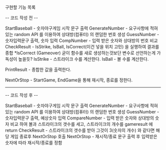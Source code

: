 구현할 기능 목록

-- 코드 작성 전 --

StartBaseball - 숫자야구게임 시작 문구 출력
GenerateNumber - 요구사항에 적혀있는 random API 를 이용하여 상대방(컴퓨터) 의 랜덤한 번호 생성
GuessNumber - 숫자입력문구 출력, 숫자 입력
CompNumber - 입력 받은 숫자와 상대방의 번호 비교
CheckResult - IsStrike, IsBall, IsCorrect(이건 넣을 위치 고민) 을 실행하여 결과를 종합
*IsCorrect (Gameover) 굳이 함수를 새로 생성하는것보단 변수로 선언하는게 가독성이 높을듯?
IsStrike - 스트라이크 수를 계산한다.
IsBall - 볼 수를 계산한다.

PrintResult - 종합한 값을 출력한다.

NextOrStop - StartGame, EndGame을 통해 재시작, 종료를 정한다.



------------------------------------------------
-- 코드 작성 후 --

StartBaseball - 숫자야구게임 시작 문구 출력
GenerateNumber - 요구사항에 적혀있는 random API 를 이용하여 상대방(컴퓨터) 의 랜덤한 번호 생성
GuessNumber - 숫자입력문구 출력, 예상숫자 입력
CompareNumber - 입력 받은 숫자와 상대방의 숫자 비교 하여 볼과 스트라이크의 갯수를 세고, 스트라이크의 개수를 gameresult 에 return
CheckResult - 스트라이크의 갯수를 받아 그것이 3(숫자의 개수) 와 같다면 해당 게임 종료후 NextOrStop 호출
NextOrStop - 재시작/종료 문구 출력 후 입력받은 숫자에 따라 재시작/종료를 정함
